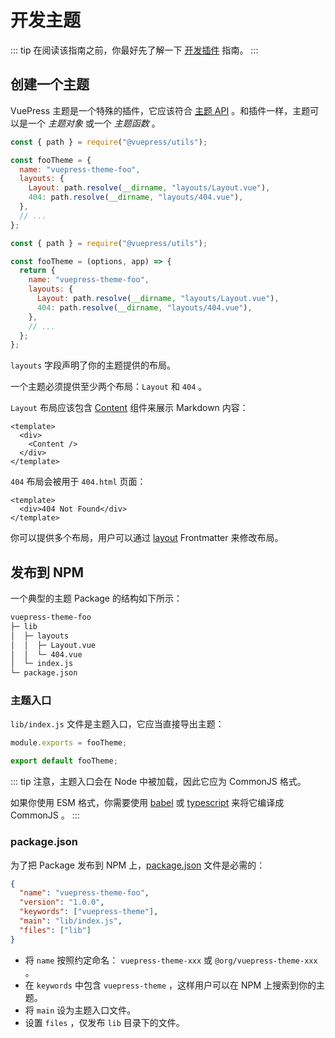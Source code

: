 # 开发主题

::: tip
在阅读该指南之前，你最好先了解一下 [开发插件](./plugin.md) 指南。
:::

## 创建一个主题

VuePress 主题是一个特殊的插件，它应该符合 [主题 API](../reference/theme-api.md) 。和插件一样，主题可以是一个 _主题对象_ 或一个 _主题函数_ 。

<CodeGroup>
  <CodeGroupItem title="主题对象" active>

```js
const { path } = require("@vuepress/utils");

const fooTheme = {
  name: "vuepress-theme-foo",
  layouts: {
    Layout: path.resolve(__dirname, "layouts/Layout.vue"),
    404: path.resolve(__dirname, "layouts/404.vue"),
  },
  // ...
};
```

  </CodeGroupItem>

  <CodeGroupItem title="主题函数">

```js
const { path } = require("@vuepress/utils");

const fooTheme = (options, app) => {
  return {
    name: "vuepress-theme-foo",
    layouts: {
      Layout: path.resolve(__dirname, "layouts/Layout.vue"),
      404: path.resolve(__dirname, "layouts/404.vue"),
    },
    // ...
  };
};
```

  </CodeGroupItem>
</CodeGroup>

`layouts` 字段声明了你的主题提供的布局。

一个主题必须提供至少两个布局：`Layout` 和 `404` 。

`Layout` 布局应该包含 [Content](../reference/components.md#content) 组件来展示 Markdown 内容：

```vue
<template>
  <div>
    <Content />
  </div>
</template>
```

`404` 布局会被用于 `404.html` 页面：

```vue
<template>
  <div>404 Not Found</div>
</template>
```

你可以提供多个布局，用户可以通过 [layout](../reference/frontmatter.md#layout) Frontmatter 来修改布局。

## 发布到 NPM

一个典型的主题 Package 的结构如下所示：

```bash
vuepress-theme-foo
├─ lib
│  ├─ layouts
│  │  ├─ Layout.vue
│  │  └─ 404.vue
│  └─ index.js
└─ package.json
```

### 主题入口

`lib/index.js` 文件是主题入口，它应当直接导出主题：

<CodeGroup>
  <CodeGroupItem title="CJS" active>

```js
module.exports = fooTheme;
```

  </CodeGroupItem>

  <CodeGroupItem title="ESM">

```js
export default fooTheme;
```

  </CodeGroupItem>
</CodeGroup>

::: tip
注意，主题入口会在 Node 中被加载，因此它应为 CommonJS 格式。

如果你使用 ESM 格式，你需要使用 [babel](https://babeljs.io/) 或 [typescript](https://www.typescriptlang.org/) 来将它编译成 CommonJS 。
:::

### package.json

为了把 Package 发布到 NPM 上，[package.json](https://docs.npmjs.com/cli/v6/configuring-npm/package-json) 文件是必需的：

```json
{
  "name": "vuepress-theme-foo",
  "version": "1.0.0",
  "keywords": ["vuepress-theme"],
  "main": "lib/index.js",
  "files": ["lib"]
}
```

- 将 `name` 按照约定命名： `vuepress-theme-xxx` 或 `@org/vuepress-theme-xxx` 。
- 在 `keywords` 中包含 `vuepress-theme` ，这样用户可以在 NPM 上搜索到你的主题。
- 将 `main` 设为主题入口文件。
- 设置 `files` ，仅发布 `lib` 目录下的文件。
